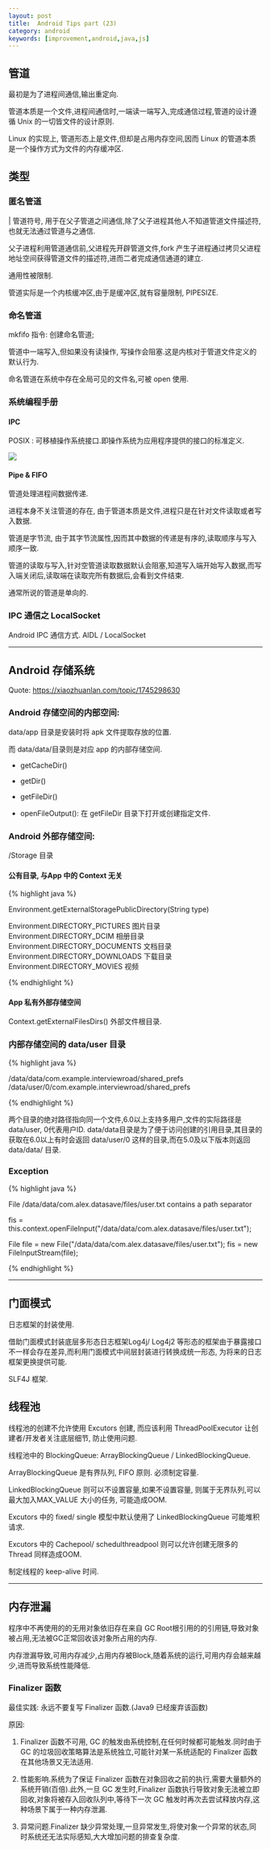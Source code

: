 ```yaml
---
layout: post
title:  Android Tips part (23)
category: android
keywords: [improvement,android,java,js]
---
```


## 管道

最初是为了进程间通信,输出重定向.  

管道本质是一个文件,进程间通信时,一端读一端写入,完成通信过程,管道的设计遵循 Unix 的一切皆文件的设计原则.  

Linux 的实现上, 管道形态上是文件,但却是占用内存空间,因而 Linux 的管道本质是一个操作方式为文件的内存缓冲区.

## 类型

### 匿名管道  

| 管道符号, 用于在父子管道之间通信,除了父子进程其他人不知道管道文件描述符,也就无法通过管道与之通信.  

父子进程利用管道通信前,父进程先开辟管道文件,fork 产生子进程通过拷贝父进程地址空间获得管道文件的描述符,进而二者完成通信通道的建立.

通用性被限制.


管道实际是一个内核缓冲区,由于是缓冲区,就有容量限制, PIPESIZE.

### 命名管道 

mkfifo 指令: 创建命名管道;

管道中一端写入,但如果没有读操作, 写操作会阻塞.这是内核对于管道文件定义的默认行为.

命名管道在系统中存在全局可见的文件名,可被 open 使用.



### 系统编程手册

#### IPC

POSIX : 可移植操作系统接口.即操作系统为应用程序提供的接口的标准定义.

![](http://img.oncelee.com/20190310213600.png)

#### Pipe & FIFO

管道处理进程间数据传递.

进程本身不关注管道的存在, 由于管道本质是文件,进程只是在针对文件读取或者写入数据.

管道是字节流, 由于其字节流属性,因而其中数据的传递是有序的,读取顺序与写入顺序一致.

管道的读取与写入,针对空管道读取数据默认会阻塞,知道写入端开始写入数据,而写入端关闭后,读取端在读取完所有数据后,会看到文件结束.

通常所说的管道是单向的.

### IPC 通信之 LocalSocket 

Android IPC 通信方式. AIDL / LocalSocket 

--- 

## Android 存储系统

Quote: https://xiaozhuanlan.com/topic/1745298630

###  Android 存储空间的内部空间: 

data/app 目录是安装时将 apk 文件提取存放的位置.

而 data/data/目录则是对应 app 的内部存储空间.

* getCacheDir() 

* getDir()

* getFileDir()

* openFileOutput(): 在 getFileDir 目录下打开或创建指定文件.


###  Android 外部存储空间: 

/Storage 目录

#### 公有目录, 与App 中的 Context 无关

{% highlight java %} 

Environment.getExternalStoragePublicDirectory(String type) 

Environment.DIRECTORY_PICTURES 图片目录
Environment.DIRECTORY_DCIM 相册目录
Environment.DIRECTORY_DOCUMENTS 文档目录
Environment.DIRECTORY_DOWNLOADS 下载目录
Environment.DIRECTORY_MOVIES 视频


{% endhighlight %}

#### App 私有外部存储空间  

Context.getExternalFilesDirs() 外部文件根目录.


### 内部存储空间的 data/user 目录

{% highlight java %} 

/data/data/com.example.interviewroad/shared_prefs
/data/user/0/com.example.interviewroad/shared_prefs

{% endhighlight %}

两个目录的绝对路径指向同一个文件,6.0以上支持多用户,文件的实际路径是 data/user, 0代表用户ID.
data/data目录是为了便于访问创建的引用目录,其目录的获取在6.0以上有时会返回 data/user/0 这样的目录,而在5.0及以下版本则返回 data/data/ 目录.



### Exception 


{% highlight java %} 

File /data/data/com.alex.datasave/files/user.txt contains a path separator

fis = this.context.openFileInput("/data/data/com.alex.datasave/files/user.txt");


File file = new File("/data/data/com.alex.datasave/files/user.txt");
fis = new FileInputStream(file);

{% endhighlight %}


---

## 门面模式 

日志框架的封装使用. 

借助门面模式封装底层多形态日志框架Log4j/ Log4j2 等形态的框架由于暴露接口不一样会存在差异,而利用门面模式中间层封装进行转换成统一形态, 为将来的日志框架更换提供可能.  

SLF4J 框架.     

## 线程池  

线程池的创建不允许使用 Excutors 创建, 而应该利用 ThreadPoolExecutor 让创建者/开发者关注底层细节, 防止使用问题.

线程池中的 BlockingQueue: ArrayBlockingQueue / LinkedBlockingQueue.  

ArrayBlockingQueue 是有界队列, FIFO 原则. 必须制定容量.

LinkedBlockingQueue 则可以不设置容量,如果不设置容量, 则属于无界队列,可以最大加入MAX_VALUE 大小的任务, 可能造成OOM.  


Excutors 中的 fixed/ single 模型中默认使用了 LinkedBlockingQueue 可能堆积请求.   

Excutors 中的 Cachepool/ schedulthreadpool  则可以允许创建无限多的 Thread 同样造成OOM.  


制定线程的 keep-alive 时间.  

---

## 内存泄漏

程序中不再使用的的无用对象依旧存在来自 GC Root根引用的的引用链,导致对象被占用,无法被GC正常回收该对象所占用的内存.

内存泄漏导致,可用内存减少,占用内存被Block,随着系统的运行,可用内存会越来越少,进而导致系统性能降低.  

### Finalizer 函数

最佳实践: 永远不要复写 Finalizer 函数.(Java9 已经废弃该函数)


原因: 

1. Finalizer 函数不可用, GC 的触发由系统控制,在任何时候都可能触发.同时由于 GC 的垃圾回收策略算法是系统独立,可能针对某一系统适配的 Finalizer 函数在其他场景又无法适用.  


2. 性能影响.系统为了保证 Finalizer 函数在对象回收之前的执行,需要大量额外的系统开销(百倍).此外,一旦 GC 发生时,Finalizer 函数执行导致对象无法被立即回收,对象将被存入回收队列中,等待下一次 GC 触发时再次去尝试释放内存,这种场景下属于一种内存泄漏.  


3. 异常问题.Finalizer 缺少异常处理,一旦异常发生,将使对象一个异常的状态,同时系统还无法实际感知,大大增加问题的排查复杂度.
